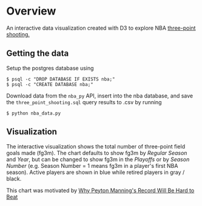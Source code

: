 # Overview

An interactive data visualization created with D3 to explore NBA [three-point shooting.](http://kdelrosso.github.io/three_point_shooting/index.html)

## Getting the data

Setup the postgres database using

```
$ psql -c "DROP DATABASE IF EXISTS nba;"
$ psql -c "CREATE DATABASE nba;"
```

Download data from the `nba_py` API, insert into the nba database, and save the `three_point_shooting.sql` query results to .csv by running

```
$ python nba_data.py
```

## Visualization

The interactive visualization shows the total number of three-point field goals made (fg3m). The chart defaults to show fg3m by *Regular Season* and *Year*, but can be changed to show fg3m in the *Playoffs* or by *Season Number* (e.g. Season Number = 1 means fg3m in a player's first NBA season). Active players are shown in blue while retired players in gray / black.

This chart was motivated by [Why Peyton Manning's Record Will Be Hard to Beat](https://www.nytimes.com/interactive/2014/10/19/upshot/peyton-manning-breaks-touchdown-passing-record.html)